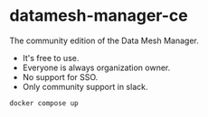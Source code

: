 # datamesh-manager-ce

The community edition of the Data Mesh Manager.

- It's free to use.
- Everyone is always organization owner.
- No support for SSO.
- Only community support in slack.

```bash
docker compose up
```
